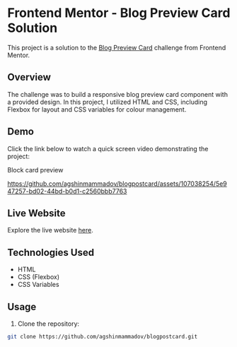 # Frontend Mentor - Blog Preview Card Solution

This project is a solution to the [Blog Preview Card](https://www.frontendmentor.io/challenges/blog-preview-card-ckPaj01IcS) challenge from Frontend Mentor.

## Overview

The challenge was to build a responsive blog preview card component with a provided design. In this project, I utilized HTML and CSS, including Flexbox for layout and CSS variables for colour management.

## Demo

Click the link below to watch a quick screen video demonstrating the project:

Block card preview

https://github.com/agshinmammadov/blogpostcard/assets/107038254/5e947257-bd02-44bd-b0d1-c2560bbb7763



## Live Website

Explore the live website [here](https://agshinmammadov.github.io/blogpostcard/).

## Technologies Used

- HTML
- CSS (Flexbox)
- CSS Variables

## Usage

1. Clone the repository:

```bash
git clone https://github.com/agshinmammadov/blogpostcard.git
